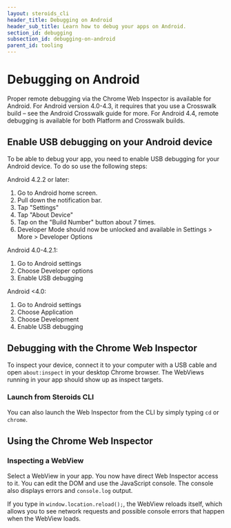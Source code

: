 ```yaml
---
layout: steroids_cli
header_title: Debugging on Android
header_sub_title: Learn how to debug your apps on Android.
section_id: debugging
subsection_id: debugging-on-android
parent_id: tooling
---
```


# Debugging on Android

Proper remote debugging via the Chrome Web Inspector is available for Android. For Android version 4.0-4.3, it requires that you use a Crosswalk build – see the Android Crosswalk guide for more. For Android 4.4, remote debugging is available for both Platform and Crosswalk builds.


## Enable USB debugging on your Android device

To be able to debug your app, you need to enable USB debugging for your Android device. To do so use the following steps:

Android 4.2.2 or later:

1. Go to Android home screen.
2. Pull down the notification bar.
3. Tap "Settings"
4. Tap "About Device"
5. Tap on the "Build Number" button about 7 times.
6. Developer Mode should now be unlocked and available in Settings > More > Developer Options

Android 4.0-4.2.1:

1. Go to Android settings
2. Choose Developer options
3. Enable USB debugging

Android <4.0:

1. Go to Android settings
2. Choose Application
3. Choose Development
4. Enable USB debugging


## Debugging with the Chrome Web Inspector

To inspect your device, connect it to your computer with a USB cable and open `about:inspect` in your desktop Chrome browser. The WebViews running in your app should show up as inspect targets.

### Launch from Steroids CLI

You can also launch the Web Inspector from the CLI by simply typing `cd` or `chrome`.

## Using the Chrome Web Inspector

### Inspecting a WebView

Select a WebView in your app. You now have direct Web Inspector access to it. You can edit the DOM and use the JavaScript console. The console also displays errors and `console.log` output.

If you type in `window.location.reload();`, the WebView reloads itself, which allows you to see network requests and possible console errors that happen when the WebView loads.
